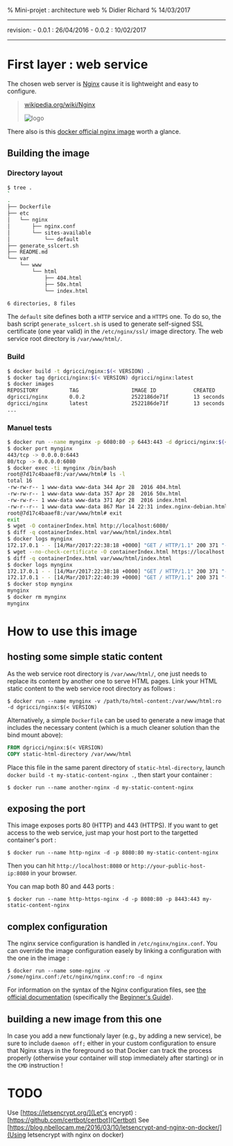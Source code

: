 % Mini-projet : architecture web
% Didier Richard
% 14/03/2017

---

revision:
    - 0.0.1 : 26/04/2016
    - 0.0.2 : 10/02/2017

---

# First layer : web service #

The chosen web server is [Nginx](http://nginx.org) cause it is lightweight and
easy to configure.

> [wikipedia.org/wiki/Nginx](https://en.wikipedia.org/wiki/Nginx)
>
> ![logo](http://nginx.org/nginx.png)

There also is this [docker official nginx image](https://hub.docker.com/_/nginx/) worth a glance.

## Building the image ##

### Directory layout ###

```bash
$ tree .
`
.
├── Dockerfile
├── etc
│   └── nginx
│       ├── nginx.conf
│       └── sites-available
│           └── default
├── generate_sslcert.sh
├── README.md
└── var
    └── www
        └── html
            ├── 404.html
            ├── 50x.html
            └── index.html

6 directories, 8 files
```

The `default` site defines both a `HTTP` service and a `HTTPS` one. To do so,
the bash script `generate_sslcert.sh` is used to generate self-signed SSL
certificate (one year valid) in the `/etc/nginx/ssl/` image directory.
The web service root directory is `/var/www/html/`.

### Build ###

```bash
$ docker build -t dgricci/nginx:$(< VERSION) .
$ docker tag dgricci/nginx:$(< VERSION) dgricci/nginx:latest
$ docker images
REPOSITORY          TAG                 IMAGE ID            CREATED             SIZE
dgricci/nginx       0.0.2               2522186de71f        13 seconds ago      277 MB
dgricci/nginx       latest              2522186de71f        13 seconds ago      277 MB
...
```

### Manuel tests ###

```bash
$ docker run --name mynginx -p 6080:80 -p 6443:443 -d dgricci/nginx:$(< VERSION)
$ docker port mynginx
443/tcp -> 0.0.0.0:6443
80/tcp -> 0.0.0.0:6080
$ docker exec -ti mynginx /bin/bash
root@7d17c4baaef8:/var/www/html# ls -l
total 16
-rw-rw-r-- 1 www-data www-data 344 Apr 28  2016 404.html
-rw-rw-r-- 1 www-data www-data 357 Apr 28  2016 50x.html
-rw-rw-r-- 1 www-data www-data 371 Apr 28  2016 index.html
-rw-r--r-- 1 www-data www-data 867 Mar 14 22:31 index.nginx-debian.html
root@7d17c4baaef8:/var/www/html# exit
exit
$ wget -O containerIndex.html http://localhost:6080/
$ diff -q containerIndex.html var/www/html/index.html
$ docker logs mynginx
172.17.0.1 - - [14/Mar/2017:22:38:18 +0000] "GET / HTTP/1.1" 200 371 "-" "Wget/1.15 (linux-gnu)" "-"
$ wget --no-check-certificate -O containerIndex.html https://localhost:6443/
$ diff -q containerIndex.html var/www/html/index.html
$ docker logs mynginx
172.17.0.1 - - [14/Mar/2017:22:38:18 +0000] "GET / HTTP/1.1" 200 371 "-" "Wget/1.15 (linux-gnu)" "-"
172.17.0.1 - - [14/Mar/2017:22:40:39 +0000] "GET / HTTP/1.1" 200 371 "-" "Wget/1.15 (linux-gnu)" "-"
$ docker stop mynginx
mynginx
$ docker rm mynginx
mynginx
```

# How to use this image #

## hosting some simple static content ##

As the web service root directory is `/var/www/html/`, one just needs to
replace its content by another one to serve HTML pages. Link your HTML static
content to the web service root directory as follows :

```console
$ docker run --name mynginx -v /path/to/html-content:/var/www/html:ro -d dgricci/nginx:$(< VERSION)
```

Alternatively, a simple `Dockerfile` can be used to generate a new image that
includes the necessary content (which is a much cleaner solution than the bind
mount above):

```dockerfile
FROM dgricci/nginx:$(< VERSION)
COPY static-html-directory /var/www/html
```

Place this file in the same parent directory of `static-html-directory`,
launch `docker build -t my-static-content-nginx .`, then start your container :

```console
$ docker run --name another-nginx -d my-static-content-nginx
```

## exposing the port ##

This image exposes ports 80 (HTTP) and 443 (HTTPS). If you want to get access
to the web service, just map your host port to the targetted container's port
:

```console
$ docker run --name http-nginx -d -p 8080:80 my-static-content-nginx
```

Then you can hit `http://localhost:8080` or `http://your-public-host-ip:8080` in your
browser.

You can map both 80 and 443 ports :

```console
$ docker run --name http-https-nginx -d -p 8080:80 -p 8443:443 my-static-content-nginx
```

## complex configuration ##

The nginx service configuration is handled in `/etc/nginx/nginx.conf`. You can
override the image configuration easely by linking a configuration with the
one in the image :

```console
$ docker run --name some-nginx -v /some/nginx.conf:/etc/nginx/nginx.conf:ro -d nginx
```

For information on the syntax of the Nginx configuration files, see [the official documentation](http://nginx.org/en/docs/)
(specifically the [Beginner's Guide](http://nginx.org/en/docs/beginners_guide.html#conf_structure)).

## building a new image from this one ##

In case you add a new functionaly layer (e.g., by adding a new service), be
sure to include `daemon off;` either in your custom configuration to ensure that
Nginx stays in the foreground so that Docker can track the process properly
(otherwise your container will stop immediately after starting) or in the
`CMD` instruction !

# TODO #

Use [https://letsencrypt.org/](Let's encrypt) : [https://github.com/certbot/certbot](Certbot)
See [https://blog.nbellocam.me/2016/03/10/letsencrypt-and-nginx-on-docker/](Using letsencrypt with nginx on docker)

